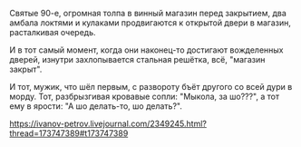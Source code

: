 Святые 90-е, огромная толпа в винный магазин перед закрытием, два амбала локтями и кулаками продвигаются к открытой двери в магазин, расталкивая очередь.

И в тот самый момент, когда они наконец-то достигают вожделенных дверей, изнутри захлопывается стальная решётка, всё, "магазин закрыт".

И тот, мужик, что шёл первым, с развороту бъёт другого со всей дури в морду. Тот, разбрызгивая кровавые сопли: "Мыкола, за шо???", а тот ему в ярости: "А шо делать-то, шо делать?".

https://ivanov-petrov.livejournal.com/2349245.html?thread=173747389#t173747389